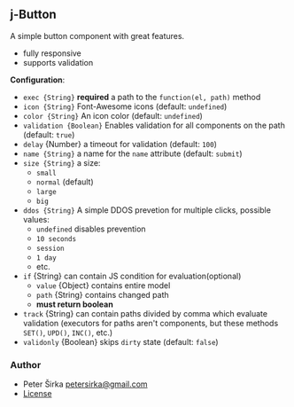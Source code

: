 ## j-Button

A simple button component with great features.

- fully responsive
- supports validation

__Configuration__:

- `exec {String}` __required__ a path to the `function(el, path)` method
- `icon {String}` Font-Awesome icons (default: `undefined`)
- `color {String}` An icon color (default: `undefined`)
- `validation {Boolean}` Enables validation for all components on the path (default: `true`)
- `delay` {Number} a timeout for validation (default: `100`)
- `name {String}` a name for the `name` attribute (default: `submit`)
- `size {String}` a size:
	- `small`
	- `normal` (default)
	- `large`
	- `big`
- `ddos {String}` A simple DDOS prevetion for multiple clicks, possible values:
	- `undefined` disables prevention
	- `10 seconds`
	- `session`
	- `1 day`
	- etc.
- `if` {String} can contain JS condition for evaluation(optional)
	- `value` {Object} contains entire model
	- `path` {String} contains changed path
	- __must return boolean__
- `track` {String} can contain paths divided by comma which evaluate validation (executors for paths aren't components, but these methods `SET()`, `UPD()`, `INC()`, etc.)
- `validonly` {Boolean} skips `dirty` state (default: `false`)

### Author

- Peter Širka <petersirka@gmail.com>
- [License](https://www.totaljs.com/license/)